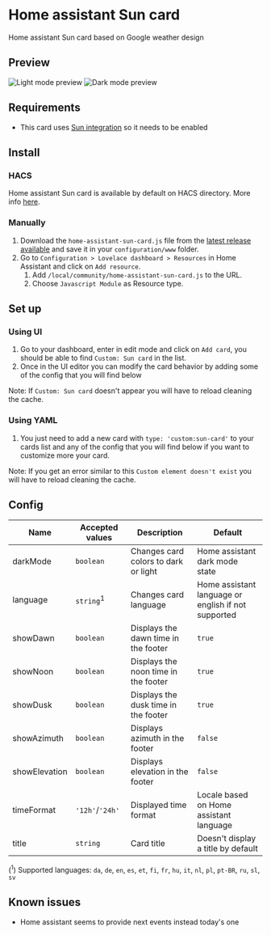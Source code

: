# Home assistant Sun card
Home assistant Sun card based on Google weather design

## Preview
![Light mode preview](https://user-images.githubusercontent.com/6829526/118412152-54d93900-b690-11eb-8b2b-e87b4cbcca7f.png)
![Dark mode preview](https://user-images.githubusercontent.com/6829526/118412162-64f11880-b690-11eb-9bd7-b8c6c7d8efd8.png)

## Requirements
- This card uses [Sun integration](https://www.home-assistant.io/integrations/sun/) so it needs to be enabled

## Install
### HACS
Home assistant Sun card is available by default on HACS directory. More info [here](https://hacs.xyz/).

### Manually
1. Download the `home-assistant-sun-card.js` file from the [latest release available](https://github.com/AitorDB/home-assistant-sun-card/releases) and save it in your `configuration/www` folder.
1. Go to `Configuration > Lovelace dashboard > Resources` in Home Assistant and click on `Add resource`.
    1. Add `/local/community/home-assistant-sun-card.js` to the URL.
    1. Choose `Javascript Module` as Resource type.

## Set up
### Using UI
1. Go to your dashboard, enter in edit mode and click on `Add card`, you should be able to find `Custom: Sun card` in the list.
1. Once in the UI editor you can modify the card behavior by adding some of the config that you will find below

Note: If `Custom: Sun card` doesn't appear you will have to reload cleaning the cache.

### Using YAML
1. You just need to add a new card with `type: 'custom:sun-card'` to your cards list and any of the config that you will find below if you want to customize more your card.

Note: If you get an error similar to this `Custom element doesn't exist` you will have to reload cleaning the cache.

## Config
| Name          | Accepted values      | Description                          | Default                                             |
|---------------|----------------------|--------------------------------------|-----------------------------------------------------|
| darkMode      | `boolean`            | Changes card colors to dark or light | Home assistant dark mode state                      |
| language      | `string`<sup>1</sup> | Changes card language                | Home assistant language or english if not supported |
| showDawn      | `boolean`            | Displays the dawn time in the footer | `true`                                              |
| showNoon      | `boolean`            | Displays the noon time in the footer | `true`                                              |
| showDusk      | `boolean`            | Displays the dusk time in the footer | `true`                                              |
| showAzimuth   | `boolean`            | Displays azimuth in the footer       | `false`                                             |
| showElevation | `boolean`            | Displays elevation in the footer     | `false`                                             |
| timeFormat    | `'12h'`/`'24h'`      | Displayed time format                | Locale based on Home assistant language             |
| title         | `string`             | Card title                           | Doesn't display a title by default                  |         |

(<sup>1</sup>) Supported languages: `da`, `de`, `en`, `es`, `et`, `fi`, `fr`, `hu`, `it`, `nl`, `pl`, `pt-BR`, `ru`, `sl`, `sv`

## Known issues
- Home assistant seems to provide next events instead today's one 
